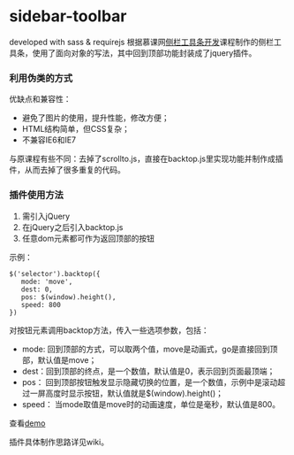 # sidebar-toolbar
developed with sass &amp; requirejs
根据慕课网[侧栏工具条开发](http://www.imooc.com/learn/425)课程制作的侧栏工具条，使用了面向对象的写法，其中回到顶部功能封装成了jquery插件。

### 利用伪类的方式

优缺点和兼容性：
* 避免了图片的使用，提升性能，修改方便；
* HTML结构简单，但CSS复杂；
* 不兼容IE6和IE7



与原课程有些不同：去掉了scrollto.js，直接在backtop.js里实现功能并制作成插件，从而去掉了很多重复的代码。
### 插件使用方法
1. 需引入jQuery
2. 在jQuery之后引入backtop.js
3. 任意dom元素都可作为返回顶部的按钮

  示例：
  
   ``` 
   $('selector').backtop({
      mode: 'move',
      dest: 0,
      pos: $(window).height(),
      speed: 800
   })
   ```
   
   对按钮元素调用backtop方法，传入一些选项参数，包括：
   * mode: 回到顶部的方式，可以取两个值，move是动画式，go是直接回到顶部，默认值是move；
   * dest：回到顶部的终点，是一个数值，默认值是0，表示回到页面最顶端；
   * pos： 回到顶部按钮触发显示隐藏切换的位置，是一个数值，示例中是滚动超过一屏高度时显示按钮，默认值就是$(window).height()；
   * speed： 当mode取值是move时的动画速度，单位是毫秒，默认值是800。
   
   查看[demo](https://seed-fe.github.io/sidebar-toolbar/)
   
   插件具体制作思路详见wiki。


